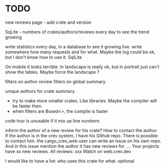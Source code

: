 
# TODO

new reviews page - add crate and version

SqLite - numbers of crates/authors/reviews every day
to see the trend growing

write statistics every day, in a database to see it growing live.
write somewhere how many requests and for what.
Maybe the log could be ok, but I don't know how to use it.
SqlLite

On mobile it looks terrible.
In landscape is really ok, but in portrait just can't show the tables.
Maybe force the landscape ?


filters on author review
filters on global summary

unique authors for crate summary

- try to make more smaller crates. Like libraries.
Maybe the compiler will be faster then.
- when filters are Boxed<>, the compile is faster

code tour is unusable if it mix up line numbers

inform the author of a new review for his crate?
How to contact the author.
If the author is in the crev system, I have his Github repo.
There is possible to contact him.
the cargo_crev_web user can write an issue on his own repo.
And in this issue mention the author it has new reviews for ....
Your projects have xx new reviews.
All reviews: xxx
Watch on web.crev.dev


I would like to have a list: who uses this crate for what.
optional
